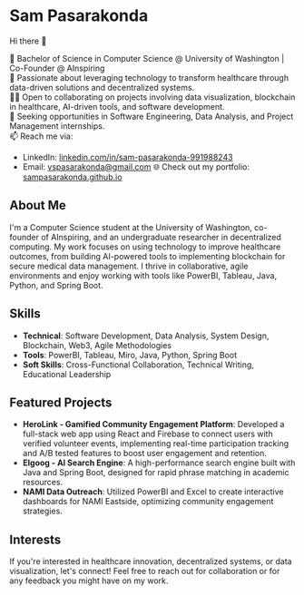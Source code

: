 # Sam Pasarakonda

Hi there 👋

🔭 Bachelor of Science in Computer Science @ University of Washington | Co-Founder @ AInspiring  
🌱 Passionate about leveraging technology to transform healthcare through data-driven solutions and decentralized systems.  
👨‍💻 Open to collaborating on projects involving data visualization, blockchain in healthcare, AI-driven tools, and software development.  
🤝 Seeking opportunities in Software Engineering, Data Analysis, and Project Management internships.  
📫 Reach me via:  
- LinkedIn: [linkedin.com/in/sam-pasarakonda-991988243](https://www.linkedin.com/in/sam-pasarakonda-991988243/)  
- Email: [vspasarakonda@gmail.com](mailto:vspasarakonda@gmail.com)
🌐 Check out my portfolio: [sampasarakonda.github.io](https://sampasarakonda.github.io)  

## About Me  
I'm a Computer Science student at the University of Washington, co-founder of AInspiring, and an undergraduate researcher in decentralized computing. My work focuses on using technology to improve healthcare outcomes, from building AI-powered tools to implementing blockchain for secure medical data management. I thrive in collaborative, agile environments and enjoy working with tools like PowerBI, Tableau, Java, Python, and Spring Boot.

## Skills  
- **Technical**: Software Development, Data Analysis, System Design, Blockchain, Web3, Agile Methodologies  
- **Tools**: PowerBI, Tableau, Miro, Java, Python, Spring Boot 
- **Soft Skills**: Cross-Functional Collaboration, Technical Writing, Educational Leadership  

## Featured Projects  
- **HeroLink - Gamified Community Engagement Platform**: Developed a full-stack web app using React and Firebase to connect users with verified volunteer events, implementing real-time participation tracking and A/B tested features to boost user engagement and retention.  
- **Elgoog - AI Search Engine**: A high-performance search engine built with Java and Spring Boot, designed for rapid phrase matching in academic resources.  
- **NAMI Data Outreach**: Utilized PowerBI and Excel to create interactive dashboards for NAMI Eastside, optimizing community engagement strategies.  

## Interests
If you're interested in healthcare innovation, decentralized systems, or data visualization, let's connect! Feel free to reach out for collaboration or for any feedback you might have on my work.  

